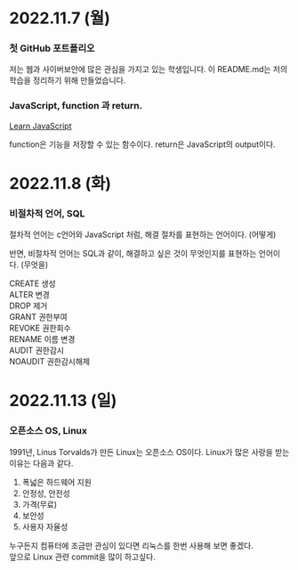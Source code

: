 <h1>2022.11.7 (월)</h1>
<h3>첫 GitHub 포트폴리오</h3>
저는 웹과 사이버보안에 많은 관심을 가지고 있는 학생입니다.
이 README.md는 저의 학습을 정리하기 위해 만들었습니다.
<h3>JavaScript, function 과 return.</h3>  


[Learn JavaScript]  

function은 기능을 저장할 수 있는 함수이다. 
return은 JavaScript의 output이다.
<h1>2022.11.8 (화)</h1>
<h3>비절차적 언어, SQL</h3>
절차적 언어는 c언어와 JavaScript 처럼, 해결 절차를 표현하는 언어이다. (어떻게)  

반면, 비절차적 언어는 SQL과 같이, 해결하고 싶은 것이 무엇인지를 표현하는 언어이다. (무엇을)  

CREATE 생성  
ALTER 변경  
DROP 제거  
GRANT 권한부여  
REVOKE 권한회수  
RENAME 이름 변경  
AUDIT 권한감시  
NOAUDIT 권한감시해제  

<h1>2022.11.13 (일)</h1>
<h3>오픈소스 OS, Linux</h3>
1991년, Linus Torvalds가 만든 Linux는 오픈소스 OS이다.  
Linux가 많은 사랑을 받는 이유는 다음과 같다.  

1. 폭넓은 하드웨어 지원  
2. 안정성, 안전성  
3. 가격(무료)  
4. 보안성  
5. 사용자 자율성  
  
누구든지 컴퓨터에 조금만 관심이 있다면 리눅스를 한번 사용해 보면 좋겠다.  
앞으로 Linux 관련 commit을 많이 하고싶다.






[Learn JavaScript]:https://learnjavascript.online
